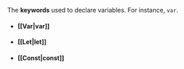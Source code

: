 The **keywords** used to declare variables. For instance,  `var`. 

* #### [[Var|var]]
* #### [[Let|let]]
* #### [[Const|const]]
